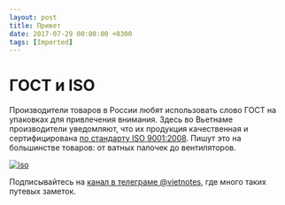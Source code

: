 ```yaml
---
layout: post
title: Привет
date: 2017-07-29 00:00:00 +0300
tags: [Imported]
---
```

# ГОСТ и ISO

Производители товаров в России любят использовать слово ГОСТ на упаковках для привлечения внимания. Здесь во Вьетнаме производители уведомляют, что их продукция качественная и сертифицирована [по стандарту ISO 9001:2008](https://www.iso.org/standard/46486.html). Пишут это на большинстве товаров: от ватных палочек до вентиляторов.

[![iso](https://vlaim.s3.amazonaws.com/uploads/2017/07/iso.jpg)](https://vlaim.s3.amazonaws.com/uploads/2017/07/iso.jpg)

Подписывайтесь на [канал в телеграме @vietnotes](https://t.me/vietnotes), где много таких путевых заметок.